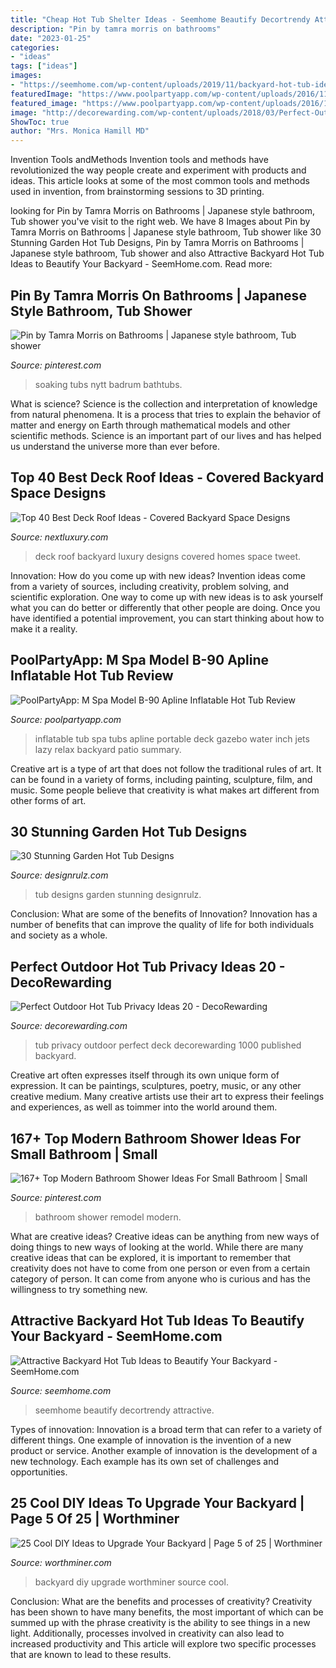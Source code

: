 ```yaml
---
title: "Cheap Hot Tub Shelter Ideas - Seemhome Beautify Decortrendy Attractive"
description: "Pin by tamra morris on bathrooms"
date: "2023-01-25"
categories:
- "ideas"
tags: ["ideas"]
images:
- "https://seemhome.com/wp-content/uploads/2019/11/backyard-hot-tub-ideas-11.jpg"
featuredImage: "https://www.poolpartyapp.com/wp-content/uploads/2016/11/M-Spa-Model-B-90-Apline-Inflatable-Hot-Tub.jpg"
featured_image: "https://www.poolpartyapp.com/wp-content/uploads/2016/11/M-Spa-Model-B-90-Apline-Inflatable-Hot-Tub.jpg"
image: "http://decorewarding.com/wp-content/uploads/2018/03/Perfect-Outdoor-Hot-Tub-Privacy-Ideas-20.jpg"
ShowToc: true
author: "Mrs. Monica Hamill MD"
---
```



Invention Tools andMethods
Invention tools and methods have revolutionized the way people create and experiment with products and ideas. This article looks at some of the most common tools and methods used in invention, from brainstorming sessions to 3D printing.

	

		
looking for Pin by Tamra Morris on Bathrooms | Japanese style bathroom, Tub shower you've visit to the right web. We have 8 Images about Pin by Tamra Morris on Bathrooms | Japanese style bathroom, Tub shower like 30 Stunning Garden Hot Tub Designs, Pin by Tamra Morris on Bathrooms | Japanese style bathroom, Tub shower and also Attractive Backyard Hot Tub Ideas to Beautify Your Backyard - SeemHome.com. Read more:
		
    
## Pin By Tamra Morris On Bathrooms | Japanese Style Bathroom, Tub Shower

<img loading=lazy src="https://i.pinimg.com/originals/31/ce/ff/31ceff2c74f6a5062e43f2ac60c7b519.jpg" onerror="this.onerror=null;this.src='https://tse3.mm.bing.net/th?id=OIP.tlFp3582CPEj0tII8Lo4xgHaLH&amp;pid=15.1';" alt="Pin by Tamra Morris on Bathrooms | Japanese style bathroom, Tub shower">

_Source: pinterest.com_

>soaking tubs nytt badrum bathtubs. 

	

What is science?
Science is the collection and interpretation of knowledge from natural phenomena. It is a process that tries to explain the behavior of matter and energy on Earth through mathematical models and other scientific methods. Science is an important part of our lives and has helped us understand the universe more than ever before.

    
## Top 40 Best Deck Roof Ideas - Covered Backyard Space Designs

<img loading=lazy src="http://nextluxury.com/wp-content/uploads/luxury-homes-excellent-backyard-ideas-deck-roof.jpg" onerror="this.onerror=null;this.src='https://tse2.mm.bing.net/th?id=OIP.9nXkUOGcqyFff6zINfyYWwHaHa&amp;pid=15.1';" alt="Top 40 Best Deck Roof Ideas - Covered Backyard Space Designs">

_Source: nextluxury.com_

>deck roof backyard luxury designs covered homes space tweet. 

	

Innovation: How do you come up with new ideas?
Invention ideas come from a variety of sources, including creativity, problem solving, and scientific exploration. One way to come up with new ideas is to ask yourself what you can do better or differently that other people are doing. Once you have identified a potential improvement, you can start thinking about how to make it a reality.

    
## PoolPartyApp: M Spa Model B-90 Apline Inflatable Hot Tub Review

<img loading=lazy src="https://www.poolpartyapp.com/wp-content/uploads/2016/11/M-Spa-Model-B-90-Apline-Inflatable-Hot-Tub.jpg" onerror="this.onerror=null;this.src='https://tse3.mm.bing.net/th?id=OIP.2HLljpKoO5efiD58DEoRAwHaGj&amp;pid=15.1';" alt="PoolPartyApp: M Spa Model B-90 Apline Inflatable Hot Tub Review">

_Source: poolpartyapp.com_

>inflatable tub spa tubs apline portable deck gazebo water inch jets lazy relax backyard patio summary. 

	

Creative art is a type of art that does not follow the traditional rules of art. It can be found in a variety of forms, including painting, sculpture, film, and music. Some people believe that creativity is what makes art different from other forms of art.

    
## 30 Stunning Garden Hot Tub Designs

<img loading=lazy src="http://cdn.designrulz.com/wp-content/uploads/2017/04/hot-tub-designs-designrulz-28.jpg" onerror="this.onerror=null;this.src='https://tse3.mm.bing.net/th?id=OIP.3C09ppT6gpr_YpanMxBJsgHaE7&amp;pid=15.1';" alt="30 Stunning Garden Hot Tub Designs">

_Source: designrulz.com_

>tub designs garden stunning designrulz. 

	

Conclusion: What are some of the benefits of Innovation?
Innovation has a number of benefits that can improve the quality of life for both individuals and society as a whole.

    
## Perfect Outdoor Hot Tub Privacy Ideas 20 - DecoRewarding

<img loading=lazy src="http://decorewarding.com/wp-content/uploads/2018/03/Perfect-Outdoor-Hot-Tub-Privacy-Ideas-20.jpg" onerror="this.onerror=null;this.src='https://tse3.mm.bing.net/th?id=OIP.3TxmcR22xcasOwUk_JpUwAHaFj&amp;pid=15.1';" alt="Perfect Outdoor Hot Tub Privacy Ideas 20 - DecoRewarding">

_Source: decorewarding.com_

>tub privacy outdoor perfect deck decorewarding 1000 published backyard. 

	

Creative art often expresses itself through its own unique form of expression. It can be paintings, sculptures, poetry, music, or any other creative medium. Many creative artists use their art to express their feelings and experiences, as well as toimmer into the world around them.

    
## 167+ Top Modern Bathroom Shower Ideas For Small Bathroom | Small

<img loading=lazy src="https://i.pinimg.com/736x/ac/0b/0c/ac0b0c9299576d029f602ed63906d728.jpg" onerror="this.onerror=null;this.src='https://tse1.mm.bing.net/th?id=OIP.qAgwh7CDFVPmso8uHwZLSgHaLH&amp;pid=15.1';" alt="167+ Top Modern Bathroom Shower Ideas For Small Bathroom | Small">

_Source: pinterest.com_

>bathroom shower remodel modern. 

	

What are creative ideas?
Creative ideas can be anything from new ways of doing things to new ways of looking at the world. While there are many creative ideas that can be explored, it is important to remember that creativity does not have to come from one person or even from a certain category of person. It can come from anyone who is curious and has the willingness to try something new.

    
## Attractive Backyard Hot Tub Ideas To Beautify Your Backyard - SeemHome.com

<img loading=lazy src="https://seemhome.com/wp-content/uploads/2019/11/backyard-hot-tub-ideas-11.jpg" onerror="this.onerror=null;this.src='https://tse1.mm.bing.net/th?id=OIP.ijcTU1feWPiFsS41UlG6ggHaLN&amp;pid=15.1';" alt="Attractive Backyard Hot Tub Ideas to Beautify Your Backyard - SeemHome.com">

_Source: seemhome.com_

>seemhome beautify decortrendy attractive. 

	

Types of innovation:
Innovation is a broad term that can refer to a variety of different things. One example of innovation is the invention of a new product or service. Another example of innovation is the development of a new technology. Each example has its own set of challenges and opportunities.

    
## 25 Cool DIY Ideas To Upgrade Your Backyard | Page 5 Of 25 | Worthminer

<img loading=lazy src="http://www.worthminer.com/wp-content/uploads/2016/12/diy-backyard-ideas-5.jpg" onerror="this.onerror=null;this.src='https://tse4.mm.bing.net/th?id=OIP.xIQjuAHhnVYwoo_eNP_G9AAAAA&amp;pid=15.1';" alt="25 Cool DIY Ideas to Upgrade Your Backyard | Page 5 of 25 | Worthminer">

_Source: worthminer.com_

>backyard diy upgrade worthminer source cool. 

	

Conclusion: What are the benefits and processes of creativity?
Creativity has been shown to have many benefits, the most important of which can be summed up with the phrase creativity is the ability to see things in a new light. Additionally, processes involved in creativity can also lead to increased productivity and This article will explore two specific processes that are known to lead to these results.

